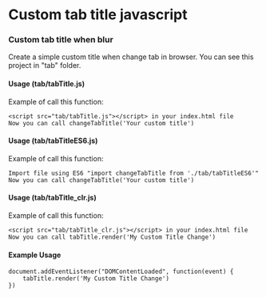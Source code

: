 # Custom tab title javascript

### Custom tab title when blur
Create a simple custom title when change tab in browser. You can see this project in "tab" folder.

#### Usage (tab/tabTitle.js)
Example of call this function:

	<script src="tab/tabTitle.js"></script> in your index.html file
	Now you can call changeTabTitle('Your custom title')

#### Usage (tab/tabTitleES6.js)
Example of call this function:
	
	Import file using ES6 "import changeTabTitle from './tab/tabTitleES6'" 
	Now you can call changeTabTitle('Your custom title')

#### Usage (tab/tabTitle_clr.js)
Example of call this function:

	<script src="tab/tabTitle_clr.js"></script> in your index.html file
	Now you can call tabTitle.render('My Custom Title Change')

#### Example Usage

	document.addEventListener("DOMContentLoaded", function(event) {
		tabTitle.render('My Custom Title Change')
	})